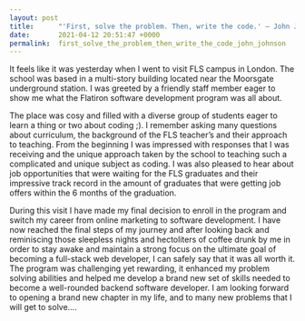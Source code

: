 ```yaml
---
layout: post
title:      "'First, solve the problem. Then, write the code.' – John Johnson"
date:       2021-04-12 20:51:47 +0000
permalink:  first_solve_the_problem_then_write_the_code_john_johnson
---
```




 It feels like it was yesterday when I went to visit FLS campus in London. The school was based in a multi-story building located near the Moorsgate underground station. 
 I was greeted by a friendly staff member eager to show me what the Flatiron software development program was all about. 

 The place was cosy and filled with a diverse group of students eager to learn a thing or two about coding ;).  I remember asking many questions about curriculum, the background of the FLS teacher’s and their approach to teaching. From the beginning I was impressed with responses that I was receiving and the unique approach taken by the school to teaching such a complicated and unique subject as coding. I was also pleased to hear about job opportunities that were waiting for the FLS graduates and their impressive track record in the amount of graduates that were getting job offers within the 6 months of the graduation.

During this visit I have made my final decision to enroll in the program and switch my career from online marketing to software development. I have now reached the final steps of my journey and  after looking back and reminiscing those sleepless nights and hectoliters of coffee drunk by me in order to stay awake and maintain a strong focus on the ultimate goal of becoming a full-stack web developer, I can safely say that it was all worth it. The program was challenging yet rewarding, it enhanced my problem solving abilities and helped me develop a brand new set of skills needed to become a well-rounded backend software developer. I am looking forward to opening a brand new chapter in my life, and to many new problems that I will get to solve….

